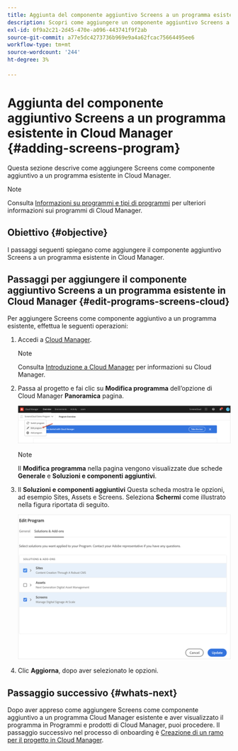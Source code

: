 ```yaml
---
title: Aggiunta del componente aggiuntivo Screens a un programma esistente in Cloud Manager
description: Scopri come aggiungere un componente aggiuntivo Screens a un programma esistente in Cloud Manager per Screens as a Cloud Service.
exl-id: 0f9a2c21-2d45-470e-a096-443741f9f2ab
source-git-commit: a77e5dc4273736b969e9a4a62fcac75664495ee6
workflow-type: tm+mt
source-wordcount: '244'
ht-degree: 3%

---
```


# Aggiunta del componente aggiuntivo Screens a un programma esistente in Cloud Manager {#adding-screens-program}

Questa sezione descrive come aggiungere Screens come componente aggiuntivo a un programma esistente in Cloud Manager.

>[!NOTE]
>Consulta [Informazioni su programmi e tipi di programmi](https://experienceleague.adobe.com/docs/experience-manager-cloud-service/content/implementing/using-cloud-manager/programs/program-types.html?lang=it) per ulteriori informazioni sui programmi di Cloud Manager.

## Obiettivo {#objective}

I passaggi seguenti spiegano come aggiungere il componente aggiuntivo Screens a un programma esistente in Cloud Manager.

## Passaggi per aggiungere il componente aggiuntivo Screens a un programma esistente in Cloud Manager {#edit-programs-screens-cloud}

Per aggiungere Screens come componente aggiuntivo a un programma esistente, effettua le seguenti operazioni:

1. Accedi a [Cloud Manager](https://my.cloudmanager.adobe.com/).

   >[!NOTE]
   >Consulta [Introduzione a Cloud Manager](https://experienceleague.adobe.com/docs/experience-manager-cloud-service/content/onboarding/journey/cloud-manager.html?lang=it) per informazioni su Cloud Manager.

1. Passa al progetto e fai clic su **Modifica programma** dell’opzione di Cloud Manager **Panoramica** pagina.

   ![immagine](/help/screens-cloud/assets/onboarding/add-onexisting1.png)

   >[!NOTE]
   >Il **Modifica programma** nella pagina vengono visualizzate due schede **Generale** e **Soluzioni e componenti aggiuntivi**.

1. Il **Soluzioni e componenti aggiuntivi** Questa scheda mostra le opzioni, ad esempio Sites, Assets e Screens. Seleziona **Schermi** come illustrato nella figura riportata di seguito.

   ![immagine](/help/screens-cloud/assets/onboarding/add-onexisting2.png)

1. Clic **Aggiorna**, dopo aver selezionato le opzioni.

## Passaggio successivo {#whats-next}

Dopo aver appreso come aggiungere Screens come componente aggiuntivo a un programma Cloud Manager esistente e aver visualizzato il programma in Programmi e prodotti di Cloud Manager, puoi procedere. Il passaggio successivo nel processo di onboarding è [Creazione di un ramo per il progetto in Cloud Manager](/help/screens-cloud/onboarding-screens-cloud/creating-a-branch.md).
